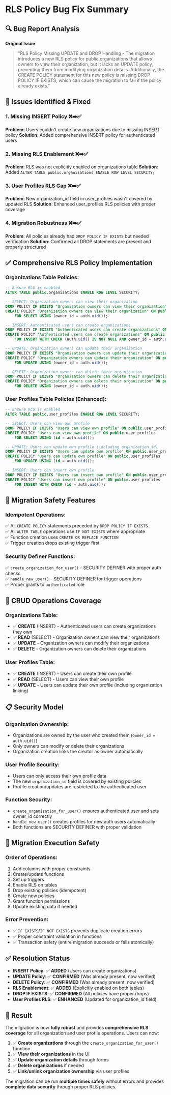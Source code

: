 # RLS Policy Bug Fix Summary

## 🔍 Bug Report Analysis

**Original Issue**: 
> "RLS Policy Missing UPDATE and DROP Handling - The migration introduces a new RLS policy for public.organizations that allows owners to view their organization, but it lacks an UPDATE policy, preventing them from modifying organization details. Additionally, the CREATE POLICY statement for this new policy is missing DROP POLICY IF EXISTS, which can cause the migration to fail if the policy already exists."

## 🎯 Issues Identified & Fixed

### 1. **Missing INSERT Policy** ❌➡️✅
**Problem**: Users couldn't create new organizations due to missing INSERT policy
**Solution**: Added comprehensive INSERT policy for authenticated users

### 2. **Missing RLS Enablement** ❌➡️✅  
**Problem**: RLS was not explicitly enabled on organizations table
**Solution**: Added `ALTER TABLE public.organizations ENABLE ROW LEVEL SECURITY;`

### 3. **User Profiles RLS Gap** ❌➡️✅
**Problem**: New organization_id field in user_profiles wasn't covered by updated RLS
**Solution**: Enhanced user_profiles RLS policies with proper coverage

### 4. **Migration Robustness** ❌➡️✅
**Problem**: All policies already had `DROP POLICY IF EXISTS` but needed verification
**Solution**: Confirmed all DROP statements are present and properly structured

## ✅ Comprehensive RLS Policy Implementation

### **Organizations Table Policies**:

```sql
-- Ensure RLS is enabled
ALTER TABLE public.organizations ENABLE ROW LEVEL SECURITY;

-- SELECT: Organization owners can view their organization
DROP POLICY IF EXISTS "Organization owners can view their organization" ON public.organizations;
CREATE POLICY "Organization owners can view their organization" ON public.organizations
    FOR SELECT USING (owner_id = auth.uid());

-- INSERT: Authenticated users can create organizations  
DROP POLICY IF EXISTS "Authenticated users can create organizations" ON public.organizations;
CREATE POLICY "Authenticated users can create organizations" ON public.organizations
    FOR INSERT WITH CHECK (auth.uid() IS NOT NULL AND owner_id = auth.uid());

-- UPDATE: Organization owners can update their organization
DROP POLICY IF EXISTS "Organization owners can update their organization" ON public.organizations;
CREATE POLICY "Organization owners can update their organization" ON public.organizations
    FOR UPDATE USING (owner_id = auth.uid());

-- DELETE: Organization owners can delete their organization  
DROP POLICY IF EXISTS "Organization owners can delete their organization" ON public.organizations;
CREATE POLICY "Organization owners can delete their organization" ON public.organizations
    FOR DELETE USING (owner_id = auth.uid());
```

### **User Profiles Table Policies** (Enhanced):

```sql
-- Ensure RLS is enabled
ALTER TABLE public.user_profiles ENABLE ROW LEVEL SECURITY;

-- SELECT: Users can view own profile
DROP POLICY IF EXISTS "Users can view own profile" ON public.user_profiles;
CREATE POLICY "Users can view own profile" ON public.user_profiles
    FOR SELECT USING (id = auth.uid());

-- UPDATE: Users can update own profile (including organization_id)
DROP POLICY IF EXISTS "Users can update own profile" ON public.user_profiles;
CREATE POLICY "Users can update own profile" ON public.user_profiles
    FOR UPDATE USING (id = auth.uid());

-- INSERT: Users can insert own profile
DROP POLICY IF EXISTS "Users can insert own profile" ON public.user_profiles;
CREATE POLICY "Users can insert own profile" ON public.user_profiles
    FOR INSERT WITH CHECK (id = auth.uid());
```

## 🔧 Migration Safety Features

### **Idempotent Operations**:
✅ All `CREATE POLICY` statements preceded by `DROP POLICY IF EXISTS`  
✅ All `ALTER TABLE` operations use `IF NOT EXISTS` where appropriate  
✅ Function creation uses `CREATE OR REPLACE FUNCTION`  
✅ Trigger creation drops existing trigger first

### **Security Definer Functions**:
✅ `create_organization_for_user()` - SECURITY DEFINER with proper auth checks  
✅ `handle_new_user()` - SECURITY DEFINER for trigger operations  
✅ Proper grants to `authenticated` role

## 🚀 CRUD Operations Coverage

### **Organizations Table**:
- ✅ **CREATE** (INSERT) - Authenticated users can create organizations they own
- ✅ **READ** (SELECT) - Organization owners can view their organizations  
- ✅ **UPDATE** - Organization owners can modify their organizations
- ✅ **DELETE** - Organization owners can delete their organizations

### **User Profiles Table**:
- ✅ **CREATE** (INSERT) - Users can create their own profile
- ✅ **READ** (SELECT) - Users can view their own profile
- ✅ **UPDATE** - Users can update their own profile (including organization linking)

## 📋 Security Model

### **Organization Ownership**:
- Organizations are owned by the user who created them (`owner_id = auth.uid()`)
- Only owners can modify or delete their organizations
- Organization creation links the creator as owner automatically

### **User Profile Security**:
- Users can only access their own profile data
- The new `organization_id` field is covered by existing policies
- Profile creation/updates are restricted to the authenticated user

### **Function Security**:
- `create_organization_for_user()` ensures authenticated user and sets owner_id correctly
- `handle_new_user()` creates profiles for new auth users automatically
- Both functions are SECURITY DEFINER with proper validation

## 🔄 Migration Execution Safety

### **Order of Operations**:
1. Add columns with proper constraints
2. Create/update functions 
3. Set up triggers
4. Enable RLS on tables
5. Drop existing policies (idempotent)
6. Create new policies
7. Grant function permissions
8. Update existing data if needed

### **Error Prevention**:
- ✅ `IF EXISTS`/`IF NOT EXISTS` prevents duplicate creation errors
- ✅ Proper constraint validation in functions
- ✅ Transaction safety (entire migration succeeds or fails atomically)

## ✅ Resolution Status

- **INSERT Policy**: ✅ **ADDED** (Users can create organizations)
- **UPDATE Policy**: ✅ **CONFIRMED** (Was already present, now verified)  
- **DELETE Policy**: ✅ **CONFIRMED** (Was already present, now verified)
- **RLS Enablement**: ✅ **ADDED** (Explicitly enabled on both tables)
- **DROP IF EXISTS**: ✅ **CONFIRMED** (All policies have proper drops)
- **User Profiles RLS**: ✅ **ENHANCED** (Updated for organization_id field)

## 🎯 Result

The migration is now **fully robust** and provides **comprehensive RLS coverage** for all organization and user profile operations. Users can now:

1. ✅ **Create organizations** through the `create_organization_for_user()` function
2. ✅ **View their organizations** in the UI 
3. ✅ **Update organization details** through forms
4. ✅ **Delete organizations** if needed
5. ✅ **Link/unlink organization ownership** via user profiles

The migration can be run **multiple times safely** without errors and provides **complete data security** through proper RLS policies.
